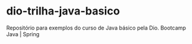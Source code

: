 # dio-trilha-java-basico
Repositório para exemplos do curso de Java básico pela Dio. Bootcamp Java | Spring
